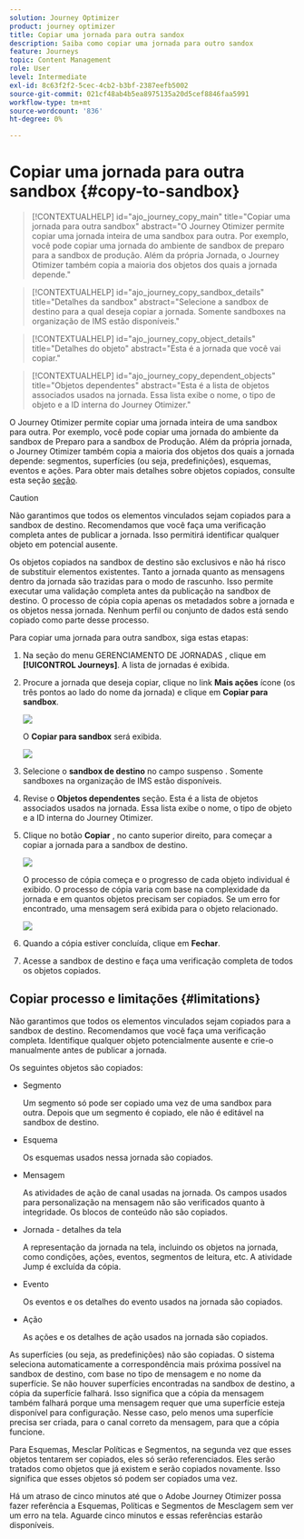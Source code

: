 ```yaml
---
solution: Journey Optimizer
product: journey optimizer
title: Copiar uma jornada para outra sandox
description: Saiba como copiar uma jornada para outro sandox
feature: Journeys
topic: Content Management
role: User
level: Intermediate
exl-id: 8c63f2f2-5cec-4cb2-b3bf-2387eefb5002
source-git-commit: 021cf48ab4b5ea8975135a20d5cef8846faa5991
workflow-type: tm+mt
source-wordcount: '836'
ht-degree: 0%

---
```


# Copiar uma jornada para outra sandbox {#copy-to-sandbox}

>[!CONTEXTUALHELP]
>id="ajo_journey_copy_main"
>title="Copiar uma jornada para outra sandbox"
>abstract="O Journey Otimizer permite copiar uma jornada inteira de uma sandbox para outra. Por exemplo, você pode copiar uma jornada do ambiente de sandbox de preparo para a sandbox de produção. Além da própria Jornada, o Journey Otimizer também copia a maioria dos objetos dos quais a jornada depende."

>[!CONTEXTUALHELP]
>id="ajo_journey_copy_sandbox_details"
>title="Detalhes da sandbox"
>abstract="Selecione a sandbox de destino para a qual deseja copiar a jornada. Somente sandboxes na organização de IMS estão disponíveis."

>[!CONTEXTUALHELP]
>id="ajo_journey_copy_object_details"
>title="Detalhes do objeto"
>abstract="Esta é a jornada que você vai copiar."

>[!CONTEXTUALHELP]
>id="ajo_journey_copy_dependent_objects"
>title="Objetos dependentes"
>abstract="Esta é a lista de objetos associados usados na jornada. Essa lista exibe o nome, o tipo de objeto e a ID interna do Journey Otimizer."

O Journey Otimizer permite copiar uma jornada inteira de uma sandbox para outra. Por exemplo, você pode copiar uma jornada do ambiente da sandbox de Preparo para a sandbox de Produção. Além da própria jornada, o Journey Otimizer também copia a maioria dos objetos dos quais a jornada depende: segmentos, superfícies (ou seja, predefinições), esquemas, eventos e ações. Para obter mais detalhes sobre objetos copiados, consulte esta seção [seção](../building-journeys/copy-to-sandbox.md#limitations).

>[!CAUTION]
>
>Não garantimos que todos os elementos vinculados sejam copiados para a sandbox de destino. Recomendamos que você faça uma verificação completa antes de publicar a jornada. Isso permitirá identificar qualquer objeto em potencial ausente.

Os objetos copiados na sandbox de destino são exclusivos e não há risco de substituir elementos existentes. Tanto a jornada quanto as mensagens dentro da jornada são trazidas para o modo de rascunho. Isso permite executar uma validação completa antes da publicação na sandbox de destino. O processo de cópia copia apenas os metadados sobre a jornada e os objetos nessa jornada. Nenhum perfil ou conjunto de dados está sendo copiado como parte desse processo.

Para copiar uma jornada para outra sandbox, siga estas etapas:

1. Na seção do menu GERENCIAMENTO DE JORNADAS , clique em **[!UICONTROL Journeys]**. A lista de jornadas é exibida.

2. Procure a jornada que deseja copiar, clique no link **Mais ações** ícone (os três pontos ao lado do nome da jornada) e clique em **Copiar para sandbox**.

   ![](assets/copy-sandbox1.png)

   O **Copiar para sandbox** será exibida.

   ![](assets/copy-sandbox2.png)

3. Selecione o **sandbox de destino** no campo suspenso . Somente sandboxes na organização de IMS estão disponíveis.

4. Revise o **Objetos dependentes** seção. Esta é a lista de objetos associados usados na jornada. Essa lista exibe o nome, o tipo de objeto e a ID interna do Journey Otimizer.

5. Clique no botão **Copiar** , no canto superior direito, para começar a copiar a jornada para a sandbox de destino.

   ![](assets/copy-sandbox3.png)

   O processo de cópia começa e o progresso de cada objeto individual é exibido. O processo de cópia varia com base na complexidade da jornada e em quantos objetos precisam ser copiados. Se um erro for encontrado, uma mensagem será exibida para o objeto relacionado.

   ![](assets/copy-sandbox4.png)

6. Quando a cópia estiver concluída, clique em **Fechar**.

7. Acesse a sandbox de destino e faça uma verificação completa de todos os objetos copiados.

## Copiar processo e limitações {#limitations}

Não garantimos que todos os elementos vinculados sejam copiados para a sandbox de destino. Recomendamos que você faça uma verificação completa. Identifique qualquer objeto potencialmente ausente e crie-o manualmente antes de publicar a jornada.

Os seguintes objetos são copiados:

* Segmento

   Um segmento só pode ser copiado uma vez de uma sandbox para outra. Depois que um segmento é copiado, ele não é editável na sandbox de destino.

* Esquema

   Os esquemas usados nessa jornada são copiados.

* Mensagem

   As atividades de ação de canal usadas na jornada. Os campos usados para personalização na mensagem não são verificados quanto à integridade. Os blocos de conteúdo não são copiados.

* Jornada - detalhes da tela

   A representação da jornada na tela, incluindo os objetos na jornada, como condições, ações, eventos, segmentos de leitura, etc. A atividade Jump é excluída da cópia.

* Evento

   Os eventos e os detalhes do evento usados na jornada são copiados.

* Ação

   As ações e os detalhes de ação usados na jornada são copiados.

As superfícies (ou seja, as predefinições) não são copiadas. O sistema seleciona automaticamente a correspondência mais próxima possível na sandbox de destino, com base no tipo de mensagem e no nome da superfície. Se não houver superfícies encontradas na sandbox de destino, a cópia da superfície falhará. Isso significa que a cópia da mensagem também falhará porque uma mensagem requer que uma superfície esteja disponível para configuração. Nesse caso, pelo menos uma superfície precisa ser criada, para o canal correto da mensagem, para que a cópia funcione.

Para Esquemas, Mesclar Políticas e Segmentos, na segunda vez que esses objetos tentarem ser copiados, eles só serão referenciados. Eles serão tratados como objetos que já existem e serão copiados novamente. Isso significa que esses objetos só podem ser copiados uma vez.

Há um atraso de cinco minutos até que o Adobe Journey Otimizer possa fazer referência a Esquemas, Políticas e Segmentos de Mesclagem sem ver um erro na tela. Aguarde cinco minutos e essas referências estarão disponíveis.
